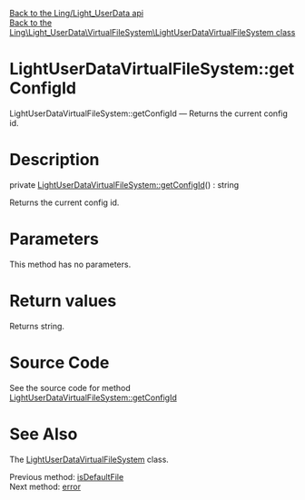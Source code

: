 [Back to the Ling/Light_UserData api](https://github.com/lingtalfi/Light_UserData/blob/master/doc/api/Ling/Light_UserData.md)<br>
[Back to the Ling\Light_UserData\VirtualFileSystem\LightUserDataVirtualFileSystem class](https://github.com/lingtalfi/Light_UserData/blob/master/doc/api/Ling/Light_UserData/VirtualFileSystem/LightUserDataVirtualFileSystem.md)


LightUserDataVirtualFileSystem::getConfigId
================



LightUserDataVirtualFileSystem::getConfigId — Returns the current config id.




Description
================


private [LightUserDataVirtualFileSystem::getConfigId](https://github.com/lingtalfi/Light_UserData/blob/master/doc/api/Ling/Light_UserData/VirtualFileSystem/LightUserDataVirtualFileSystem/getConfigId.md)() : string




Returns the current config id.




Parameters
================

This method has no parameters.


Return values
================

Returns string.








Source Code
===========
See the source code for method [LightUserDataVirtualFileSystem::getConfigId](https://github.com/lingtalfi/Light_UserData/blob/master/VirtualFileSystem/LightUserDataVirtualFileSystem.php#L835-L839)


See Also
================

The [LightUserDataVirtualFileSystem](https://github.com/lingtalfi/Light_UserData/blob/master/doc/api/Ling/Light_UserData/VirtualFileSystem/LightUserDataVirtualFileSystem.md) class.

Previous method: [isDefaultFile](https://github.com/lingtalfi/Light_UserData/blob/master/doc/api/Ling/Light_UserData/VirtualFileSystem/LightUserDataVirtualFileSystem/isDefaultFile.md)<br>Next method: [error](https://github.com/lingtalfi/Light_UserData/blob/master/doc/api/Ling/Light_UserData/VirtualFileSystem/LightUserDataVirtualFileSystem/error.md)<br>

